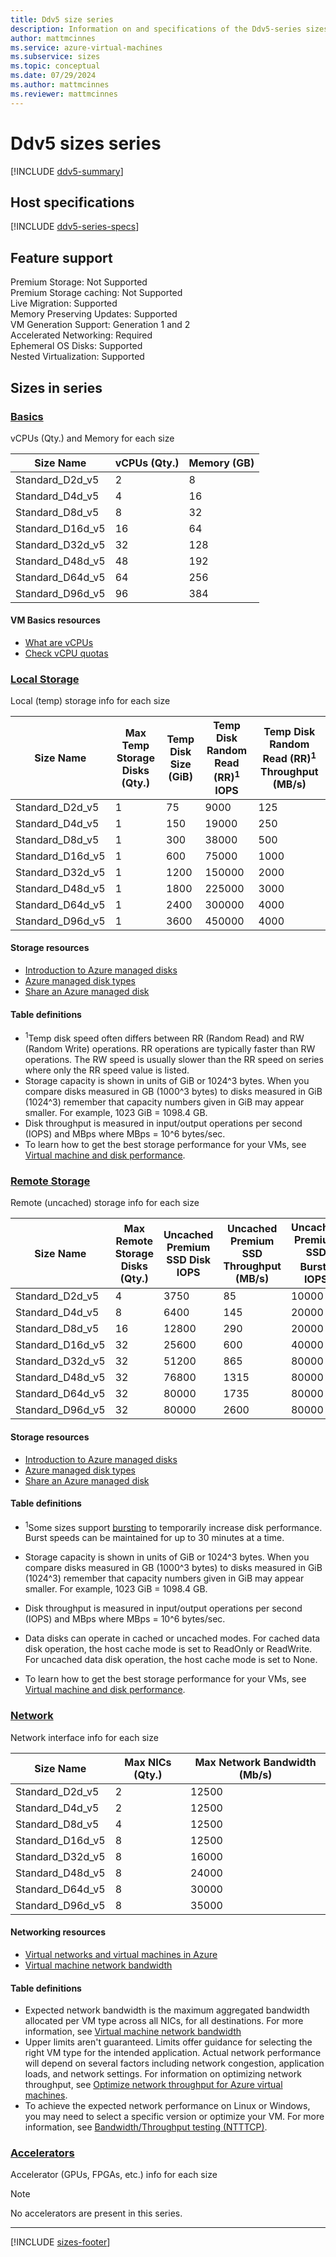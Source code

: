 ```yaml
---
title: Ddv5 size series
description: Information on and specifications of the Ddv5-series sizes
author: mattmcinnes
ms.service: azure-virtual-machines
ms.subservice: sizes
ms.topic: conceptual
ms.date: 07/29/2024
ms.author: mattmcinnes
ms.reviewer: mattmcinnes
---
```


# Ddv5 sizes series

[!INCLUDE [ddv5-summary](./includes/ddv5-series-summary.md)]

## Host specifications
[!INCLUDE [ddv5-series-specs](./includes/ddv5-series-specs.md)]

## Feature support

Premium Storage: Not Supported<br>
Premium Storage caching: Not Supported<br>
Live Migration: Supported<br>
Memory Preserving Updates: Supported<br>
VM Generation Support: Generation 1 and 2<br>
Accelerated Networking: Required<br>
Ephemeral OS Disks: Supported<br>
Nested Virtualization: Supported<br>

## Sizes in series

### [Basics](#tab/sizebasic)

vCPUs (Qty.) and Memory for each size

| Size Name | vCPUs (Qty.) | Memory (GB) |
| --- | --- | --- |
| Standard_D2d_v5 | 2 | 8 |
| Standard_D4d_v5 | 4 | 16 |
| Standard_D8d_v5 | 8 | 32 |
| Standard_D16d_v5 | 16 | 64 |
| Standard_D32d_v5 | 32 | 128 |
| Standard_D48d_v5 | 48 | 192 |
| Standard_D64d_v5 | 64 | 256 |
| Standard_D96d_v5 | 96 | 384 |

#### VM Basics resources
- [What are vCPUs](../../../virtual-machines/managed-disks-overview.md)
- [Check vCPU quotas](../../../virtual-machines/quotas.md)

### [Local Storage](#tab/sizestoragelocal)

Local (temp) storage info for each size

| Size Name | Max Temp Storage Disks (Qty.) | Temp Disk Size (GiB) | Temp Disk Random Read (RR)<sup>1</sup> IOPS | Temp Disk Random Read (RR)<sup>1</sup> Throughput (MB/s) |
| --- | --- | --- | --- | --- |
| Standard_D2d_v5 | 1 | 75 | 9000 | 125 |
| Standard_D4d_v5 | 1 | 150 | 19000 | 250 |
| Standard_D8d_v5 | 1 | 300 | 38000 | 500 |
| Standard_D16d_v5 | 1 | 600 | 75000 | 1000 |
| Standard_D32d_v5 | 1 | 1200 | 150000 | 2000 |
| Standard_D48d_v5 | 1 | 1800 | 225000 | 3000 |
| Standard_D64d_v5 | 1 | 2400 | 300000 | 4000 |
| Standard_D96d_v5 | 1 | 3600 | 450000 | 4000 |

#### Storage resources
- [Introduction to Azure managed disks](../../../virtual-machines/managed-disks-overview.md)
- [Azure managed disk types](../../../virtual-machines/disks-types.md)
- [Share an Azure managed disk](../../../virtual-machines/disks-shared.md)

#### Table definitions
- <sup>1</sup>Temp disk speed often differs between RR (Random Read) and RW (Random Write) operations. RR operations are typically faster than RW operations. The RW speed is usually slower than the RR speed on series where only the RR speed value is listed.
- Storage capacity is shown in units of GiB or 1024^3 bytes. When you compare disks measured in GB (1000^3 bytes) to disks measured in GiB (1024^3) remember that capacity numbers given in GiB may appear smaller. For example, 1023 GiB = 1098.4 GB.
- Disk throughput is measured in input/output operations per second (IOPS) and MBps where MBps = 10^6 bytes/sec.
- To learn how to get the best storage performance for your VMs, see [Virtual machine and disk performance](../../../virtual-machines/disks-performance.md).

### [Remote Storage](#tab/sizestorageremote)

Remote (uncached) storage info for each size

| Size Name | Max Remote Storage Disks (Qty.) | Uncached Premium SSD Disk IOPS | Uncached Premium SSD Throughput (MB/s) | Uncached Premium SSD Burst<sup>1</sup> IOPS | Uncached Premium SSD Burst<sup>1</sup> Throughput (MB/s) |
| --- | --- | --- | --- | --- | --- |
| Standard_D2d_v5 | 4 | 3750 | 85 | 10000 | 1200 |
| Standard_D4d_v5 | 8 | 6400 | 145 | 20000 | 1200 |
| Standard_D8d_v5 | 16 | 12800 | 290 | 20000 | 1200 |
| Standard_D16d_v5 | 32 | 25600 | 600 | 40000 | 1200 |
| Standard_D32d_v5 | 32 | 51200 | 865 | 80000 | 2000 |
| Standard_D48d_v5 | 32 | 76800 | 1315 | 80000 | 3000 |
| Standard_D64d_v5 | 32 | 80000 | 1735 | 80000 | 3000 |
| Standard_D96d_v5 | 32 | 80000 | 2600 | 80000 | 4000 |

#### Storage resources
- [Introduction to Azure managed disks](../../../virtual-machines/managed-disks-overview.md)
- [Azure managed disk types](../../../virtual-machines/disks-types.md)
- [Share an Azure managed disk](../../../virtual-machines/disks-shared.md)

#### Table definitions
- <sup>1</sup>Some sizes support [bursting](../../disk-bursting.md) to temporarily increase disk performance. Burst speeds can be maintained for up to 30 minutes at a time.

- Storage capacity is shown in units of GiB or 1024^3 bytes. When you compare disks measured in GB (1000^3 bytes) to disks measured in GiB (1024^3) remember that capacity numbers given in GiB may appear smaller. For example, 1023 GiB = 1098.4 GB.
- Disk throughput is measured in input/output operations per second (IOPS) and MBps where MBps = 10^6 bytes/sec.
- Data disks can operate in cached or uncached modes. For cached data disk operation, the host cache mode is set to ReadOnly or ReadWrite. For uncached data disk operation, the host cache mode is set to None.
- To learn how to get the best storage performance for your VMs, see [Virtual machine and disk performance](../../../virtual-machines/disks-performance.md).


### [Network](#tab/sizenetwork)

Network interface info for each size

| Size Name | Max NICs (Qty.) | Max Network Bandwidth (Mb/s) |
| --- | --- | --- |
| Standard_D2d_v5 | 2 | 12500 |
| Standard_D4d_v5 | 2 | 12500 |
| Standard_D8d_v5 | 4 | 12500 |
| Standard_D16d_v5 | 8 | 12500 |
| Standard_D32d_v5 | 8 | 16000 |
| Standard_D48d_v5 | 8 | 24000 |
| Standard_D64d_v5 | 8 | 30000 |
| Standard_D96d_v5 | 8 | 35000 |

#### Networking resources
- [Virtual networks and virtual machines in Azure](/azure/virtual-network/network-overview)
- [Virtual machine network bandwidth](/azure/virtual-network/virtual-machine-network-throughput)

#### Table definitions
- Expected network bandwidth is the maximum aggregated bandwidth allocated per VM type across all NICs, for all destinations. For more information, see [Virtual machine network bandwidth](/azure/virtual-network/virtual-machine-network-throughput)
- Upper limits aren't guaranteed. Limits offer guidance for selecting the right VM type for the intended application. Actual network performance will depend on several factors including network congestion, application loads, and network settings. For information on optimizing network throughput, see [Optimize network throughput for Azure virtual machines](/azure/virtual-network/virtual-network-optimize-network-bandwidth). 
-  To achieve the expected network performance on Linux or Windows, you may need to select a specific version or optimize your VM. For more information, see [Bandwidth/Throughput testing (NTTTCP)](/azure/virtual-network/virtual-network-bandwidth-testing).

### [Accelerators](#tab/sizeaccelerators)

Accelerator (GPUs, FPGAs, etc.) info for each size

> [!NOTE]
> No accelerators are present in this series.

---

[!INCLUDE [sizes-footer](../includes/sizes-footer.md)]


